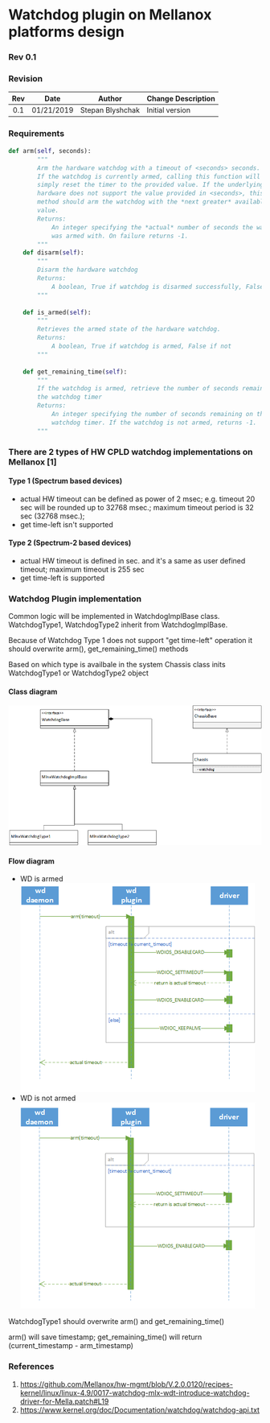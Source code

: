 # Watchdog plugin on Mellanox platforms design #

### Rev 0.1 ###

### Revision ###

 | Rev |     Date    |       Author       | Change Description                |
 |:---:|:-----------:|:------------------:|-----------------------------------|
 | 0.1 |  01/21/2019           |      Stepan Blyshchak      | Initial version        |
 
### Requirements ###

```python
def arm(self, seconds):
        """
        Arm the hardware watchdog with a timeout of <seconds> seconds.
        If the watchdog is currently armed, calling this function will
        simply reset the timer to the provided value. If the underlying
        hardware does not support the value provided in <seconds>, this
        method should arm the watchdog with the *next greater* available
        value.
        Returns:
            An integer specifying the *actual* number of seconds the watchdog
            was armed with. On failure returns -1.
        """
    def disarm(self):
        """
        Disarm the hardware watchdog
        Returns:
            A boolean, True if watchdog is disarmed successfully, False if not
        """

    def is_armed(self):
        """
        Retrieves the armed state of the hardware watchdog.
        Returns:
            A boolean, True if watchdog is armed, False if not
        """

    def get_remaining_time(self):
        """
        If the watchdog is armed, retrieve the number of seconds remaining on
        the watchdog timer
        Returns:
            An integer specifying the number of seconds remaining on thei
            watchdog timer. If the watchdog is not armed, returns -1.
        """
```

### There are 2 types of HW CPLD watchdog implementations on Mellanox [1] ###

#### Type 1 (Spectrum based devices) ####

- actual HW timeout can be defined as power of 2 msec;
e.g. timeout 20 sec will be rounded up to 32768 msec.; maximum timeout period is 32 sec (32768 msec.);
- get time-left isn't supported


#### Type 2 (Spectrum-2 based devices) ####

- actual HW timeout is defined in sec. and it's a same as user defined timeout; maximum timeout is 255 sec
- get time-left is supported

### Watchdog Plugin implementation ###

Common logic will be implemented in WatchdogImplBase class. WatchdogType1, WatchdogType2 inherit from WatchdogImplBase.

Because of Watchdog Type 1 does not support "get time-left" operation it should overwrite arm(), get_remaining_time() methods

Based on which type is availbale in the system Chassis class inits WatchdogType1 or WatchdogType2 object

#### Class diagram ####
![](https://github.com/stepanblyschak/SONiC/blob/wd/doc/pmon/wd_class_diagram.png)

#### Flow diagram ####
- WD is armed
![](https://github.com/stepanblyschak/SONiC/blob/wd/doc/pmon/wd_arm1.png)
- WD is not armed
![](https://github.com/stepanblyschak/SONiC/blob/wd/doc/pmon/wd_arm2.png)

WatchdogType1 should overwrite arm() and get_remaining_time()

arm() will save timestamp; get_remaining_time() will return (current_timestamp - arm_timestamp)

### References ###
1. https://github.com/Mellanox/hw-mgmt/blob/V.2.0.0120/recipes-kernel/linux/linux-4.9/0017-watchdog-mlx-wdt-introduce-watchdog-driver-for-Mella.patch#L19
2. https://www.kernel.org/doc/Documentation/watchdog/watchdog-api.txt
